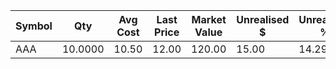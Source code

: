 | Symbol | Qty | Avg Cost | Last Price | Market Value | Unrealised $ | Unrealised % | Weight |
| --- | --- | --- | --- | --- | --- | --- | --- |
| AAA | 10.0000 | 10.50 | 12.00 | 120.00 | 15.00 | 14.29% | 100.00% |
